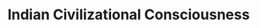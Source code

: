 ---
title: Indian Civilizational Consciousness
image: /images/dhitiheroes/16.webp
next: /mandala/rathaasbija
prev: /mandala/indiancivcon
tag: 'yes'
---